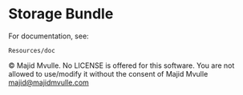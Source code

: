 Storage Bundle
==============

For documentation, see:

    Resources/doc
    
&copy; Majid Mvulle. No LICENSE is offered for this software. You are not allowed to use/modify it without the consent of Majid Mvulle <majid@majidmvulle.com>
